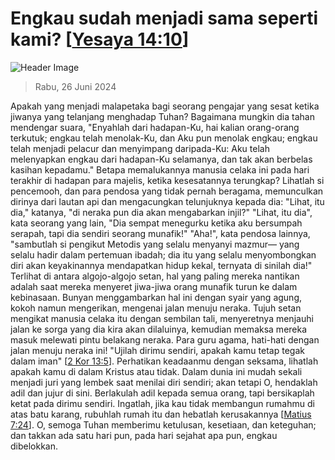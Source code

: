 
# Engkau sudah menjadi sama seperti kami? [[Yesaya 14:10](http://alkitab.sabda.org/?Yesaya%2014:10)]

![Header Image](https://alkitab.app/slice/sunrise.jpg)

> Rabu, 26 Juni 2024

Apakah yang menjadi malapetaka bagi seorang pengajar yang sesat ketika jiwanya yang telanjang menghadap Tuhan? Bagaimana mungkin dia tahan mendengar suara, "Enyahlah dari hadapan-Ku, hai kalian orang-orang terkutuk; engkau telah menolak-Ku, dan Aku pun menolak engkau; engkau telah menjadi pelacur dan menyimpang daripada-Ku: Aku telah melenyapkan engkau dari hadapan-Ku selamanya, dan tak akan berbelas kasihan kepadamu." Betapa memalukannya manusia celaka ini pada hari terakhir di hadapan para majelis, ketika kesesatannya terungkap? Lihatlah si pencemooh, dan para pendosa yang tidak pernah beragama, memunculkan dirinya dari lautan api dan mengacungkan telunjuknya kepada dia: "Lihat, itu dia," katanya, "di neraka pun dia akan mengabarkan injil?" "Lihat, itu dia", kata seorang yang lain, "Dia sempat menegurku ketika aku bersumpah serapah, tapi dia sendiri seorang munafik!" "Aha!", kata pendosa lainnya, "sambutlah si pengikut Metodis yang selalu menyanyi mazmur— yang selalu hadir dalam pertemuan ibadah; dia itu yang selalu menyombongkan diri akan keyakinannya mendapatkan hidup kekal, ternyata di sinilah dia!" Terlihat di antara algojo-algojo setan, hal yang paling mereka nantikan adalah saat mereka menyeret jiwa-jiwa orang munafik turun ke dalam kebinasaan. Bunyan menggambarkan hal ini dengan syair yang agung, kokoh namun mengerikan, mengenai jalan menuju neraka. Tujuh setan mengikat manusia celaka itu dengan sembilan tali, menyeretnya menjauhi jalan ke sorga yang dia kira akan dilaluinya, kemudian memaksa mereka masuk melewati pintu belakang neraka. Para guru agama, hati-hati dengan jalan menuju neraka ini! "Ujilah dirimu sendiri, apakah kamu tetap tegak dalam iman" [[2 Kor  13:5](http://alkitab.sabda.org/?2%20Kor%20%2013:5)]. Perhatikan keadaanmu dengan seksama, lihatlah apakah kamu di dalam Kristus atau tidak. Dalam dunia ini mudah sekali menjadi juri yang lembek saat menilai diri sendiri; akan tetapi O, hendaklah adil dan jujur di sini. Berlakulah adil kepada semua orang, tapi bersikaplah ketat pada dirimu sendiri. Ingatlah, jika kau tidak membangun rumahmu di atas batu karang, rubuhlah rumah itu dan hebatlah kerusakannya [[Matius 7:24](http://alkitab.sabda.org/?Matius%207:24)]. O, semoga Tuhan memberimu ketulusan, kesetiaan, dan keteguhan; dan takkan ada satu hari pun, pada hari sejahat apa pun, engkau dibelokkan.
    